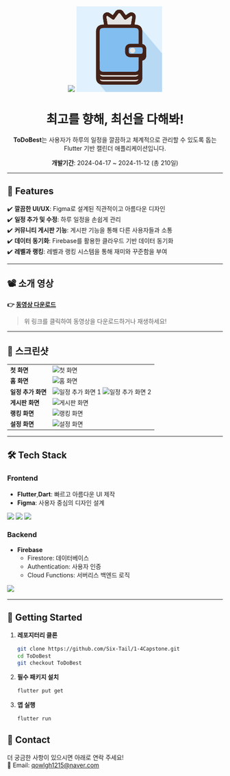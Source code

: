 <div align="center">
  <img src ="https://capsule-render.vercel.app/api?type=waving&color=gradient&customColorList=1&height=200&text=To%20Do%20Best&fontSize=50&animation=twinkling"/>
  <img src="https://github.com/Six-Tail/1-4Capstone/blob/ToDoBest/assets/images/BackGroundIcon.png?raw=true" alt="앱 스크린샷" height="200" width="200"/>

  <h1><strong>최고를 향해, 최선을 다해봐!</strong></h1>
  
  <p><strong>ToDoBest</strong>는 사용자가 하루의 일정을 깔끔하고 체계적으로 관리할 수 있도록 돕는 Flutter 기반 캘린더 애플리케이션입니다.</p>
  
  <p><strong>개발기간</strong>: 2024-04-17 ~ 2024-11-12 (총 210일)</p>
</div>

---

## 🌟 **Features**
✔️ **깔끔한 UI/UX**: Figma로 설계된 직관적이고 아름다운 디자인  
✔️ **일정 추가 및 수정**: 하루 일정을 손쉽게 관리  
✔️ **커뮤니티 게시판 기능**: 게시판 기능을 통해 다른 사용자들과 소통  
✔️ **데이터 동기화**: Firebase를 활용한 클라우드 기반 데이터 동기화  
✔️ **레벨과 랭킹**: 레벨과 랭킹 시스템을 통해 재미와 꾸준함을 부여

---

## 📽 **소개 영상**
**👉 [동영상 다운로드](https://github.com/Six-Tail/1-4Capstone/raw/main/ToDoBest%20%EC%98%81%EC%83%81/ToDoBest.mp4)**
> 위 링크를 클릭하여 동영상을 다운로드하거나 재생하세요!

---

## 📸 **스크린샷**

<table>
  <tr>
    <td><b>첫 화면</b></td>
    <td><img src="https://github.com/user-attachments/assets/17edcd3e-f419-46a0-a300-fe90c28d205d" alt="첫 화면" width="300"/></td>
  </tr>
  <tr>
    <td><b>홈 화면</b></td>
    <td><img src="https://github.com/user-attachments/assets/b9a710a2-eb4b-4155-b1f8-319bd4a33c82" alt="홈 화면" width="300"/></td>
  </tr>
  <tr>
    <td><b>일정 추가 화면</b></td>
    <td>
      <img src="https://github.com/user-attachments/assets/f82bd0a8-960e-4230-8a95-6e63b85dc657" alt="일정 추가 화면 1" width="300"/>
      <img src="https://github.com/user-attachments/assets/104f9a1e-5e4b-4ac2-99fd-33fb47c578b3" alt="일정 추가 화면 2" width="300"/>
    </td>
  </tr>
  <tr>
    <td><b>게시판 화면</b></td>
    <td><img src="https://github.com/user-attachments/assets/8037a301-cb2c-409a-8595-2b3f8da037a5" alt="게시판 화면" width="300"/></td>
  </tr>
  <tr>
    <td><b>랭킹 화면</b></td>
    <td><img src="https://github.com/user-attachments/assets/c95a46d9-a635-428d-8ac4-a8f28b8e17e9" alt="랭킹 화면" width="300"/></td>
  </tr>
  <tr>
    <td><b>설정 화면</b></td>
    <td><img src="https://github.com/user-attachments/assets/d4321717-ccc4-42d7-81df-ee70fe989a76" alt="설정 화면" width="300"/></td>
  </tr>
</table>


---

## 🛠 **Tech Stack**

### **Frontend**
- **Flutter**,**Dart**: 빠르고 아름다운 UI 제작
- **Figma**: 사용자 중심의 디자인 설계  

<img src="https://img.shields.io/badge/flutter-%2302569B.svg?&style=for-the-badge&logo=flutter&logoColor=white" />  <img src="https://img.shields.io/badge/dart-%230175C2.svg?&style=for-the-badge&logo=dart&logoColor=white" />  <img src="https://img.shields.io/badge/figma-%23F24E1E.svg?&style=for-the-badge&logo=figma&logoColor=white" />

### **Backend**
- **Firebase**
    - Firestore: 데이터베이스
    - Authentication: 사용자 인증
    - Cloud Functions: 서버리스 백엔드 로직  
<img src="https://img.shields.io/badge/firebase-%23FFCA28.svg?&style=for-the-badge&logo=firebase&logoColor=black" />

---

## 🚀 **Getting Started**
1. **레포지터리 클론**
   ```bash
   git clone https://github.com/Six-Tail/1-4Capstone.git
   cd ToDoBest
   git checkout ToDoBest

2. **필수 패키지 설치**
   ```bash
   flutter put get

3. **앱 실행**
   ```bash
   flutter run

## 📧 **Contact**
더 궁금한 사항이 있으시면 아래로 연락 주세요!  
📩 Email: qowlgh1215@naver.com
   
